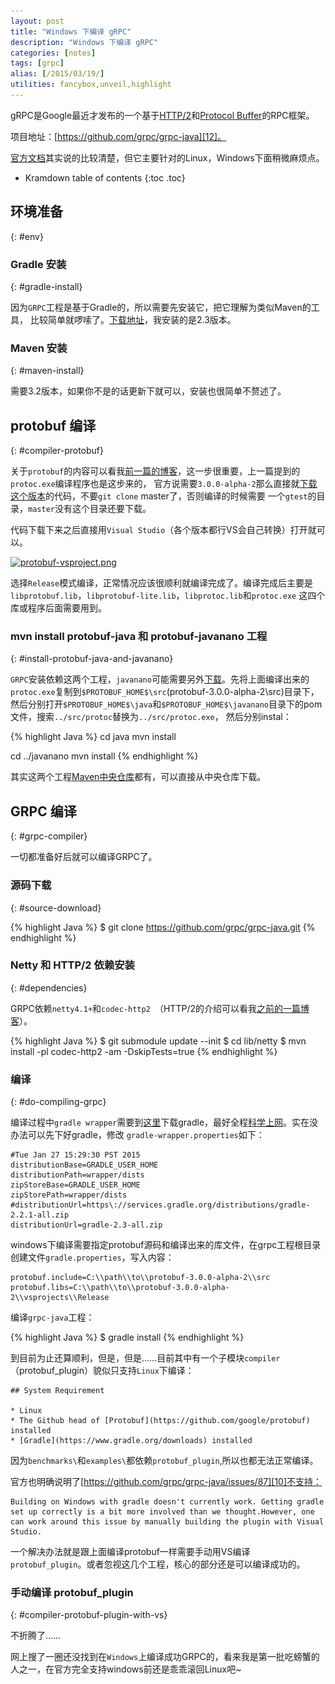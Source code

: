 ```yaml
---
layout: post
title: "Windows 下编译 gRPC"
description: "Windows 下编译 gRPC"
categories: [notes]
tags: [grpc]
alias: [/2015/03/19/]
utilities: fancybox,unveil,highlight
---
```


gRPC是Google最近才发布的一个基于[HTTP/2][11]和[Protocol Buffer][3]的RPC框架。

项目地址：[https://github.com/grpc/grpc-java][12]。

[官方文档][1]其实说的比较清楚，但它主要针对的Linux，Windows下面稍微麻烦点。

* Kramdown table of contents
{:toc .toc}


## 环境准备
{: #env}

### Gradle 安装
{: #gradle-install}

因为`GRPC`工程是基于Gradle的，所以需要先安装它，把它理解为类似Maven的工具，
比较简单就啰嗦了。[下载地址][2]，我安装的是2.3版本。


### Maven 安装
{: #maven-install}

需要3.2版本，如果你不是的话更新下就可以，安装也很简单不赘述了。


## protobuf 编译
{: #compiler-protobuf}

关于`protobuf`的内容可以看我[前一篇的博客][3]，这一步很重要，上一篇提到的`protoc.exe`编译程序也是这步来的，
官方说需要`3.0.0-alpha-2`那么直接就[下载这个版本][4]的代码，不要`git clone` master了，否则编译的时候需要
一个`gtest`的目录，`master`没有这个目录还要下载。

代码下载下来之后直接用`Visual Studio`（各个版本都行VS会自己转换）打开就可以。

<a class="post-image" href="/assets/images/posts/protobuf-vsproject.png">
<img itemprop="image" data-src="/assets/images/posts/protobuf-vsproject.png" src="/assets/js/unveil/loader.gif" alt="protobuf-vsproject.png" />
</a>

选择`Release`模式编译，正常情况应该很顺利就编译完成了。编译完成后主要是`libprotobuf.lib`，`libprotobuf-lite.lib`，`libprotoc.lib`和`protoc.exe`
这四个库或程序后面需要用到。

### mvn install protobuf-java 和 protobuf-javanano 工程
{: #install-protobuf-java-and-javanano}

`GRPC`安装依赖这两个工程，`javanano`可能需要另外[下载][5]。先将上面编译出来的`protoc.exe`复制到`$PROTOBUF_HOME$\src`(protobuf-3.0.0-alpha-2\src)目录下，
然后分别打开`$PROTOBUF_HOME$\java`和`$PROTOBUF_HOME$\javanano`目录下的pom文件，搜索`../src/protoc`替换为`../src/protoc.exe`，
然后分别instal：

{% highlight Java %}
cd java
mvn install

cd ../javanano
mvn install
{% endhighlight %}

其实这两个工程[Maven中央仓库][6]都有，可以直接从中央仓库下载。


## GRPC 编译
{: #grpc-compiler}

一切都准备好后就可以编译GRPC了。

### 源码下载
{: #source-download}

{% highlight Java %}
$ git clone https://github.com/grpc/grpc-java.git
{% endhighlight %}


### Netty 和 HTTP/2 依赖安装
{: #dependencies}

GRPC依赖`netty4.1+`和`codec-http2 `（HTTP/2的介绍可以看我[之前的一篇博客][7]）。

{% highlight Java %}
$ git submodule update --init
$ cd lib/netty
$ mvn install -pl codec-http2 -am -DskipTests=true
{% endhighlight %}

### 编译
{: #do-compiling-grpc}

编译过程中`gradle wrapper`需要到[这里][8]下载gradle，最好全程[科学上网][9]。实在没办法可以先下好gradle，修改
`gradle-wrapper.properties`如下：

	#Tue Jan 27 15:29:30 PST 2015
	distributionBase=GRADLE_USER_HOME
	distributionPath=wrapper/dists
	zipStoreBase=GRADLE_USER_HOME
	zipStorePath=wrapper/dists
	#distributionUrl=https\://services.gradle.org/distributions/gradle-2.2.1-all.zip
	distributionUrl=gradle-2.3-all.zip


windows下编译需要指定protobuf源码和编译出来的库文件，在grpc工程根目录创建文件`gradle.properties`，写入内容：

	protobuf.include=C:\\path\\to\\protobuf-3.0.0-alpha-2\\src
	protobuf.libs=C:\\path\\to\\protobuf-3.0.0-alpha-2\\vsprojects\\Release

编译`grpc-java`工程：

{% highlight Java %}
$ gradle install
{% endhighlight %}


到目前为止还算顺利，但是，但是……目前其中有一个子模块`compiler`（protobuf_plugin）貌似只支持`Linux`下编译：

	## System Requirement

	* Linux
	* The Github head of [Protobuf](https://github.com/google/protobuf) installed
	* [Gradle](https://www.gradle.org/downloads) installed


因为`benchmarks\`和`examples\`都依赖`protobuf_plugin`,所以也都无法正常编译。


官方也明确说明了[https://github.com/grpc/grpc-java/issues/87][10]不支持：

	Building on Windows with gradle doesn't currently work. Getting gradle set up correctly is a bit more involved than we thought.However, one can work around this issue by manually building the plugin with Visual Studio.

一个解决办法就是跟上面编译protobuf一样需要手动用VS编译`protobuf_plugin`。或者忽视这几个工程，核心的部分还是可以编译成功的。

### 手动编译 protobuf_plugin
{: #compiler-protobuf-plugin-with-vs}

不折腾了……

网上搜了一圈还没找到在`Windows`上编译成功GRPC的，看来我是第一批吃螃蟹的人之一，在官方完全支持windows前还是乖乖滚回Linux吧~



[1]: https://github.com/grpc/grpc-java#start-of-content
[2]: https://gradle.org/downloads
[3]: http://jindong.io/2015/03/15/google-protocol-buffers-java-tutorial/
[4]: https://github.com/google/protobuf/releases/download/v3.0.0-alpha-2/protobuf-java-3.0.0-alpha-2.zip
[5]: https://github.com/google/protobuf/releases/download/v3.0.0-alpha-2/protobuf-javanano-3.0.0-alpha-2.zip
[6]: http://search.maven.org/#search%7Cga%7C1%7Cprotobuf-java
[7]: http://jindong.io/2015/03/09/new-technique-in-new-year-HTTP2/
[8]: https://services.gradle.org/distributions/gradle-2.2.1-all.zip
[9]: http://www.cnblogs.com/zhanjindong/p/useful-tools.html
[10]: https://github.com/grpc/grpc-java/issues/87
[11]: http://jindong.io/2015/03/09/new-technique-in-new-year-HTTP2/
[12]: https://github.com/grpc/grpc-java